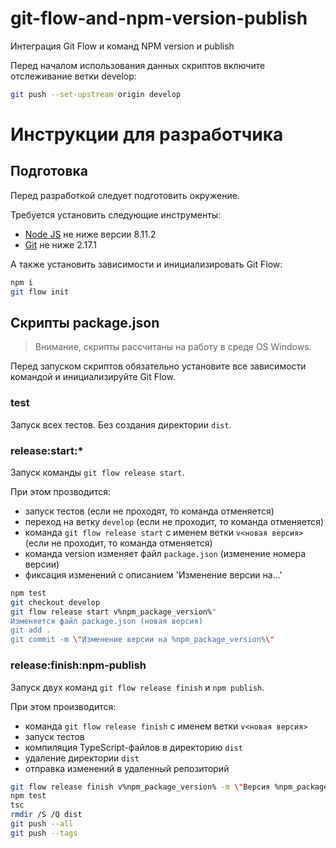 # git-flow-and-npm-version-publish
Интеграция Git Flow и команд NPM version и publish

Перед началом использования данных скриптов включите отслеживание ветки develop:

```bash
git push --set-upstream origin develop
```

Инструкции для разработчика
===========================

Подготовка
----------

Перед разработкой следует подготовить окружение.

Требуется установить следующие инструменты:

- [Node JS](nodejs) не ниже версии 8.11.2
- [Git](git) не ниже 2.17.1

А также установить зависимости и инициализировать Git Flow:

```bash
npm i
git flow init
```

Скрипты package.json
--------------------

> Внимание, скрипты рассчитаны на работу в среде OS Windows.

Перед запуском скриптов обязательно установите все зависимости командой
и инициализируйте Git Flow.

### test

Запуск всех тестов. Без создания директории `dist`.

### release:start:*

Запуск команды `git flow release start`.

При этом прозводится:  
- запуск тестов (если не проходят, то команда отменяется)
- переход на ветку `develop` (если не проходит, то команда отменяется)
- команда `git flow release start` с именем ветки `v<новая версия>` (если не проходит, то команда отменяется)
- команда version изменяет файл `package.json` (изменение номера версии)
- фиксация изменений с описанием 'Изменение версии на...'

```bash
npm test
git checkout develop
git flow release start v%npm_package_version%"
Изменяется файл package.json (новая версия)
git add .
git commit -m \"Изменение версии на %npm_package_version%\"
```

### release:finish:npm-publish

Запуск двух команд `git flow release finish` и `npm publish`.

При этом производится:  
- команда `git flow release finish` с именем ветки `v<новая версия>`
- запуск тестов
- компиляция TypeScript-файлов в директорию `dist`
- удаление директории `dist`
- отправка изменений в удаленный репозиторий

```bash
git flow release finish v%npm_package_version% -m \"Версия %npm_package_version%\"
npm test
tsc
rmdir /S /Q dist
git push --all
git push --tags
```




[nodejs]: https://nodejs.org/en/
[git]: https://github.com/khusamov/leading/tree/master/git
